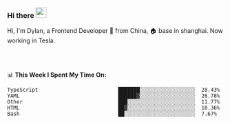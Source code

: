 ### Hi there <img src="https://media.giphy.com/media/hvRJCLFzcasrR4ia7z/giphy.gif" width="25px">

<!-- ![visitors](https://visitor-badge.glitch.me/badge?page_id=dislfyer.dislfyer) -->

Hi, I'm Dylan, a Frontend Developer 🚀 from China, 🏠 base in shanghai. Now working in Tesla.

<br/>
<br/>

📊 **This Week I Spent My Time On:**


<!--START_SECTION:waka-->

```text
TypeScript                          ███████░░░░░░░░░░░░░░░░░░  28.43%
YAML                                ██████▓░░░░░░░░░░░░░░░░░░  26.78%
Other                               ███░░░░░░░░░░░░░░░░░░░░░░  11.77%
HTML                                ██▓░░░░░░░░░░░░░░░░░░░░░░  10.36%
Bash                                ██░░░░░░░░░░░░░░░░░░░░░░░  7.67%
```

<!--END_SECTION:waka-->

<!--
**About Me:**
 -->
